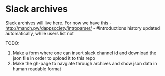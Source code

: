 # Slack archives
Slack archives will live here.
For now we have this - http://manch.pw/dappsociety/introparser/ - #introductions history updated automatically, while users list not

TODO:
1. Make a form where one can insert slack channel id and download the json file in order to upload it to this repo
2. Make the gh-page to navgiate through archives and show json data in human readable format
